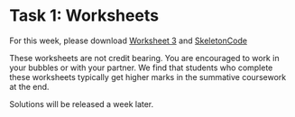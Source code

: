 # Task 1: Worksheets

For this week, please
download [Worksheet 3](https://www.ole.bris.ac.uk/bbcswebdav/courses/COMS10017_2020_TB-2/content/oo/pdfs/sheet3_problems.pdf)
and [SkeletonCode](https://www.ole.bris.ac.uk/bbcswebdav/courses/COMS10017_2020_TB-2/content/oo/code/sheet3_graph_traverse.zip)

These worksheets are not credit bearing. You are encouraged to work in your bubbles or with your
partner. We find that students who complete these worksheets typically get higher marks in the
summative coursework at the end.

Solutions will be released a week later.
